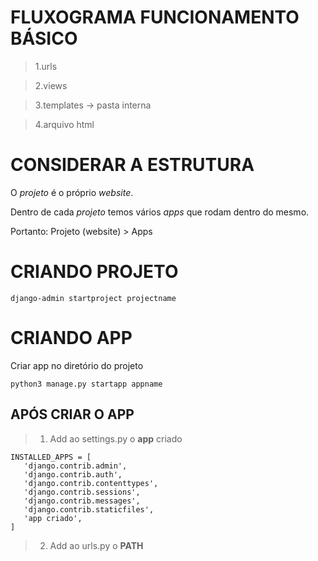 # FLUXOGRAMA FUNCIONAMENTO BÁSICO
   > 1.urls

   > 2.views

   > 3.templates -> pasta interna

   > 4.arquivo html

# CONSIDERAR A ESTRUTURA

 O *projeto* é o próprio *website*.
 
 Dentro de cada *projeto* temos vários *apps* que rodam dentro do mesmo.

 Portanto: Projeto (website) > Apps


# CRIANDO PROJETO
 ~~~ 
 django-admin startproject projectname
 ~~~

# CRIANDO APP
 Criar app no diretório do projeto 
 ~~~
 python3 manage.py startapp appname
 ~~~

 ## APÓS CRIAR O APP
 >1. Add ao settings.py o **app** criado
 ~~~~
 INSTALLED_APPS = [
    'django.contrib.admin',
    'django.contrib.auth',
    'django.contrib.contenttypes',
    'django.contrib.sessions',
    'django.contrib.messages',
    'django.contrib.staticfiles',
    'app criado',
]
~~~~
> 2. Add ao urls.py o **PATH**


